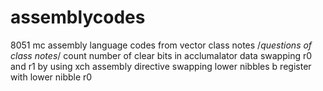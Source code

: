 # assemblycodes
8051 mc assembly language codes from vector class notes
/*questions of class notes*/
count number of clear bits in acclumalator data
swapping r0 and r1 by using xch assembly directive
swapping lower nibbles b register with lower nibble r0
